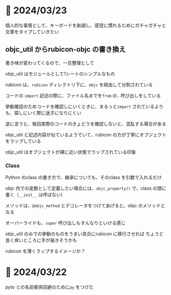 # 📝 2024/03/23

個人的な事情として、キーボードを新調し、感覚に慣れるためにガチャガチャと文章をタイプしていきたい

## objc_util からrubicon-objc の書き換え

書き味が変わってくるので、一旦整理として

objc_util はモジュールとして1シートのシンプルなもの

rubicon は、`rubicon` ディレクトリ下に、`objc` を経由して分割されている

コードの `import` 記述の際に、ファイル名までを`from` の`.` 呼び出しをしている

挙動確認のためコードを確認しにいくときに、まるっと`import` されているよりも、探しにいく際に迷子になりにくい

逆に言うと、毎回実際のコードのきょどうを確認しないと、混乱する場合がある

objc_util と記述内容が似ているようでいて、rubicon の方が丁寧にオブジェクトをラップしている

objc_util はオブジェクトが裸に近い状態でラップされている印象

### Class

Python のclass の書き方で、継承についても、そのclass を引数で入れるだけ

objc 内での変数として定義したい場合には、`objc_property()` で、class の頭に書く（`__init__` は呼ばない）

メソッドは、`@objc_method` とデコレータをつけてあげると、objc のメソッドとなる

オーバーライドも、`super` 呼び出しもすんなりといける感じ

objc_util のみでの挙動のものをうまい具合にrubicon に移行させれば
ちょうど良く痒いところに手が届きそうかも

rubicon を薄くラップするイメージか？

# 📝 2024/03/22

pyto との名前衝突回避のために`py` をつけた
